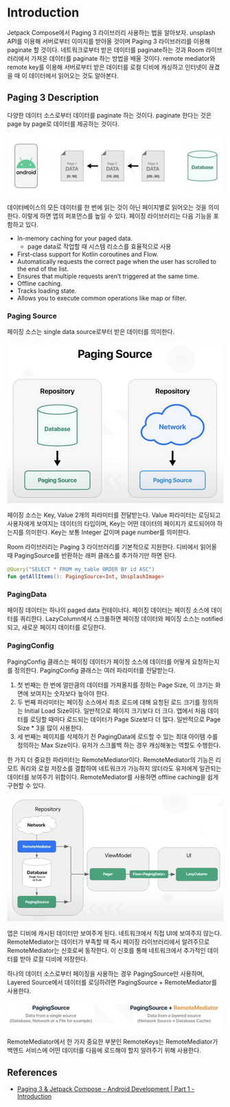 # Introduction

Jetpack Compose에서 Paging 3 라이브러리 사용하는 법을 알아보자. unsplash API를 이용해 서버로부터 이미지를 받아올 것이며 Paging 3 라이브러리를 이용해 paginate 할 것이다.
네트워크로부터 받은 데이터를 paginate하는 것과 Room 라이브러리에서 가져온 데이터를 paginate 하는 방법을 배울 것이다. remote mediator와 remote key를 이용해 서버로부터 받은
데이터를 로컬 디비에 캐싱하고 인터넷이 끊겼을 때 이 데이터에서 읽어오는 것도 알아본다.

## Paging 3 Description

다양한 데이터 소스로부터 데이터를 paginate 하는 것이다. paginate 한다는 것은 page by page로 데이터를 제공하는 것이다.

<div align="center">
<img src="img/part-01/description.png">
</div>

데이터베이스의 모든 데이터를 한 번에 읽는 것이 아닌 페이지별로 읽어오는 것을 의미한다. 이렇게 하면 앱의 퍼포먼스를 높일 수 있다. 페이징 라이브러리는 다음 기능을 포함하고 있다.

- In-memory caching for your paged data.
    - page data로 작업할 때 시스템 리소스를 효율적으로 사용
- First-class support for Kotlin coroutines and Flow.
- Automatically requests the correct page when the user has scrolled to the end of the list.
- Ensures that multiple requests aren’t triggered at the same time.
- Offline caching.
- Tracks loading state.
- Allows you to execute common operations like map or filter.

### Paging Source

페이징 소스는 single data source로부터 받은 데이터를 의미한다.

<div align="center">
<img src="img/part-01/paging_source.png">
</div>

페이징 소스는 Key, Value 2개의 파라미터를 전달받는다. Value 파라미터는 로딩되고 사용자에게 보여지는 데이터의 타입이며, Key는 어떤 데이터의 페이지가 로드되어야 하는지를 의미한다. Key는 보통
Integer 값이며 page number를 의미한다.

Room 라이브러리는 Paging 3 라이브러리를 기본적으로 지원한다. 디비에서 읽어올 때 PagingSource를 반환하는 래퍼 클래스를 추가하기만 하면 된다.

```kotlin
@Query("SELECT * FROM my_table ORDER BY id ASC")
fun getAllItems(): PagingSource<Int, UnsplashImage>
```

### PagingData

페이징 데이터는 하나의 paged data 컨테이너다. 페이징 데이터는 페이징 소스에 데이터를 쿼리한다. LazyColumn에서 스크롤하면 페이징 데이터와 페이징 소스는 notified 되고, 새로운 페이지 데이터를
로딩한다.

### PagingConfig

PagingConfig 클래스는 페이징 데이터가 페이징 소스에 데이터를 어떻게 요청하는지를 정의한다. PagingConfig 클래스는 여러 파라미터를 전달받는다.

1. 첫 번째는 한 번에 얼만큼의 데이터를 가져올지를 정하는 Page Size, 이 크기는 화면에 보여지는 숫자보다 높아야 한다.
2. 두 번째 파라미터는 페이징 소스에서 최초 로드에 대해 요청된 로드 크기를 정의하는 Initial Load Size이다. 일반적으로 페이지 크기보다 더 크다. 앱에서 처음 데이터를 로딩할 때마다 로드되는 데이터가
   Page Size보다 더 많다. 일반적으로 Page Size * 3을 많이 사용한다.
3. 세 번째는 페이지를 삭제하기 전 PagingData에 로드할 수 있는 최대 아이템 수를 정의하는 Max Size이다. 유저가 스크롤백 하는 경우 캐싱해놓는 역할도 수행한다.

한 가지 더 중요한 파라미터는 RemoteMediator이다. RemoteMediator의 기능은 리모트 쿼리와 로컬 저장소를 결합하여 네트워크가 가능하지 않더라도 유저에게 일관되는 데이터를 보여주기 위함이다.
RemoteMediator를 사용하면 offline caching을 쉽게 구현할 수 있다.

<div align="center">
<img src="img/part-01/remote_mediator.png">
</div>

앱은 디비에 캐시된 데이터만 보여주게 된다. 네트워크에서 직접 UI에 보여주지 않는다. RemoteMediator는 데이터가 부족할 때 즉시 페이징 라이브러리에서 알려주므로 RemoteMediator는 신호로써
동작한다. 이 신호를 통해 네트워크에서 추가적인 데이터를 받아 로컬 디비에 저장한다.

하나의 데이터 소스로부터 페이징을 사용하는 경우 PagingSource만 사용하며, Layered Source에서 데이터를 로딩하려면 PagingSource + RemoteMediator를 사용한다.

<div align="center">
<img src="img/part-01/paging_source_remote_mediator.png">
</div>

RemoteMediator에서 한 가지 중요한 부분인 RemoteKeys는 RemoteMediator가 백엔드 서비스에 어떤 데이터를 다음에 로드해야 할지 알려주기 위해 사용한다.

## References

* [Paging 3 & Jetpack Compose - Android Development | Part 1 - Introduction](https://www.youtube.com/watch?v=2Tj0LO5L2Dk&list=PLSrm9z4zp4mEWwyiuYgVMWcDFdsebhM-r&index=34)